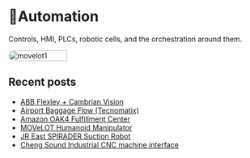 # 🤖Automation
Controls, HMI, PLCs, robotic cells, and the orchestration around them.

<div style="display:flex;flex-wrap:wrap;gap:10px">
  <img src="/alvin-site/JPG_VID/PXL_20250509_025344016.jpg" alt="movelot1" width="48%" style="border-radius:12px;">
</div>

## Recent posts
- [ABB Flexley + Cambrian Vision](abb-flexley-cambrian.md)
- [Airport Baggage Flow (Tecnomatix)](airport-baggage-tecnomatix.md)
- [Amazon OAK4 Fulfillment Center](oak4.md)
- [MOVeLOT Humanoid Manipulator](movelot.md)
- [JR East SPIRADER Suction Robot](spirader.md)
- [Cheng Sound Industrial CNC machine interface](chengsound.md)
